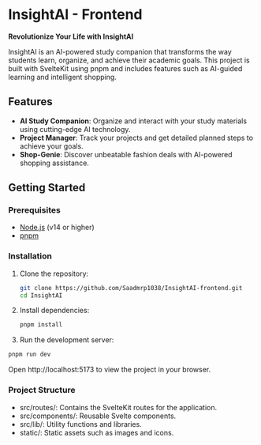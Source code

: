 
# InsightAI - Frontend

**Revolutionize Your Life with InsightAI**

InsightAI is an AI-powered study companion that transforms the way students learn, organize, and achieve their academic goals. This project is built with SvelteKit using pnpm and includes features such as AI-guided learning and intelligent shopping.

## Features

- **AI Study Companion**: Organize and interact with your study materials using cutting-edge AI technology.
- **Project Manager**: Track your projects and get detailed planned steps to achieve your goals.
- **Shop-Genie**: Discover unbeatable fashion deals with AI-powered shopping assistance.

## Getting Started

### Prerequisites

- [Node.js](https://nodejs.org/) (v14 or higher)
- [pnpm](https://pnpm.io/)

### Installation

1. Clone the repository:

   ```bash
   git clone https://github.com/Saadmrp1038/InsightAI-frontend.git
   cd InsightAI
   ```

2. Install dependencies:

    ```bash
    pnpm install
    ```

3. Run the development server:

```bash
pnpm run dev
```

Open http://localhost:5173 to view the project in your browser.

### Project Structure
- src/routes/: Contains the SvelteKit routes for the application.
- src/components/: Reusable Svelte components.
- src/lib/: Utility functions and libraries.
- static/: Static assets such as images and icons.